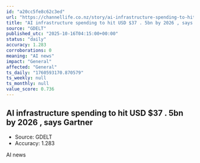 ```yaml
---
id: "a20cc5fe8c62c3ed"
url: "https://channellife.co.nz/story/ai-infrastructure-spending-to-hit-usd-37-5bn-by-2026-says-gartner"
title: "AI infrastructure spending to hit USD $37 . 5bn by 2026 , says Gartner"
source: "GDELT"
published_utc: "2025-10-16T04:15:00+00:00"
status: "daily"
accuracy: 1.283
corroborations: 0
meaning: "AI news"
impact: "General"
affected: "General"
ts_daily: "1760593170.870579"
ts_weekly: null
ts_monthly: null
value_score: 0.736
---
```

## AI infrastructure spending to hit USD $37 . 5bn by 2026 , says Gartner

- Source: GDELT
- Accuracy: 1.283

AI news
